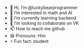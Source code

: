 - 👋 Hi, I’m @luckybearprogrammer
- 👀 I’m interested in math and AI
- 🌱 I’m currently learning backend
- 💞️ I’m looking to collaborate on VK
- 📫 How to reach me github
- 😄 Pronouns: Him
- ⚡ Fun fact: student

<!---
luckybearprogrammer/luckybearprogrammer is a ✨ special ✨ repository because its `README.md` (this file) appears on your GitHub profile.
You can click the Preview link to take a look at your changes.
--->
